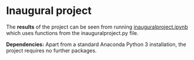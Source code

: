 # Inaugural project

The **results** of the project can be seen from running [inauguralproject.ipynb](inauguralproject.ipynb) which uses functions from the inauguralproject.py file.

**Dependencies:** Apart from a standard Anaconda Python 3 installation, the project requires no further packages.